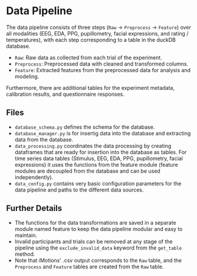 # Data Pipeline

The data pipeline consists of three steps (`Raw` → `Preprocess` → `Feature`) over all modalities (EEG, EDA, PPG, pupillometry, facial expressions, and rating / temperatures), with each step corresponding to a table in the duckDB database.

- `Raw`: Raw data as collected from each trial of the experiment.
- `Preprocess`: Preprocessed data with cleaned and transformed columns.
- `Feature`: Extracted features from the preprocessed data for analysis and modeling.

Furthermore, there are additional tables for the experiment metadata, calibration results, and questionnaire responses.

## Files

- `database_schema.py` defines the schema for the database.
- `database_manager.py` is for insertig data into the database and extracting data from the database.
- `data_processing.py` coordinates the data processing by creating dataframes that are ready for insertion into the database as tables. For time series data tables (Stimulus, EEG, EDA, PPG, pupillometry, facial expressions) it uses the functions from the feature module (feature modules are decoupled from the database and can be used independently).
- `data_config.py` contains very basic configuration parameters for the data pipeline and paths to the different data sources.

## Further Details

- The functions for the data transformations are saved in a separate module named feature to keep the data pipeline modular and easy to maintain.
- Invalid participants and trials can be removed at any stage of the pipeline using the `exclude_invalid_data` keyword from the `get_table` method.
- Note that iMotions' .csv output corresponds to the `Raw` table, and the `Preprocess` and `Feature` tables are created from the `Raw` table.
